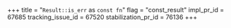 +++
title = "`Result::is_err` as `const fn`"
flag = "const_result"
impl_pr_id = 67685
tracking_issue_id = 67520
stabilization_pr_id = 76136
+++
